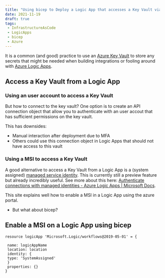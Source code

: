 ```yaml
---
title: "Using bicep to Deploy a Logic App that accesses a Key Vault via managed service identity"
date: 2021-11-19
draft: true
tags: 
 - InfrastructureAsCode
 - LogicApps
 - bicep
 - Azure
---
```


It is a common (and good) practice to use an [Azure Key Vault](https://docs.microsoft.com/en-us/azure/key-vault/) to store any secrets that might be needed when building integrations or fooling around with [Azure Logic Apps](https://docs.microsoft.com/en-us/azure/logic-apps/).

## Access a Key Vault from a Logic App

### Using an user account to access a Key Vault

But how to connect to the key vault? One option is to create an API connection object that allow you to authenticate with an user accout that has sufficient permissions on the key vault.

This has downsides:

- Manual interaction after deployment due to MFA
- Others could use this connection object in Logic Apps that should not have access to this vault

### Using a MSI to access a Key Vault

A good alternative to access a Key Vault from a Logic App is a (system assigned) [managed service identity](https://docs.microsoft.com/en-us/azure/active-directory/managed-identities-azure-resources/overview). This is currently still a preview feature but already incredibly useful. See more about this here: [Authenticate connections with managed identities - Azure Logic Apps | Microsoft Docs](https://docs.microsoft.com/en-us/azure/logic-apps/create-managed-service-identity).

This site explains well how to enable a MSI in a Logic App using the azure portal.

- But what about bicep?

## Enable a MSI on a Logic App using bicep

```bicep
resource logicApp 'Microsoft.Logic/workflows@2019-05-01' = {

 name: logicAppName
 location: location
 identity: {
 type: 'SystemAssigned'
 }
 properties: {}
}
```